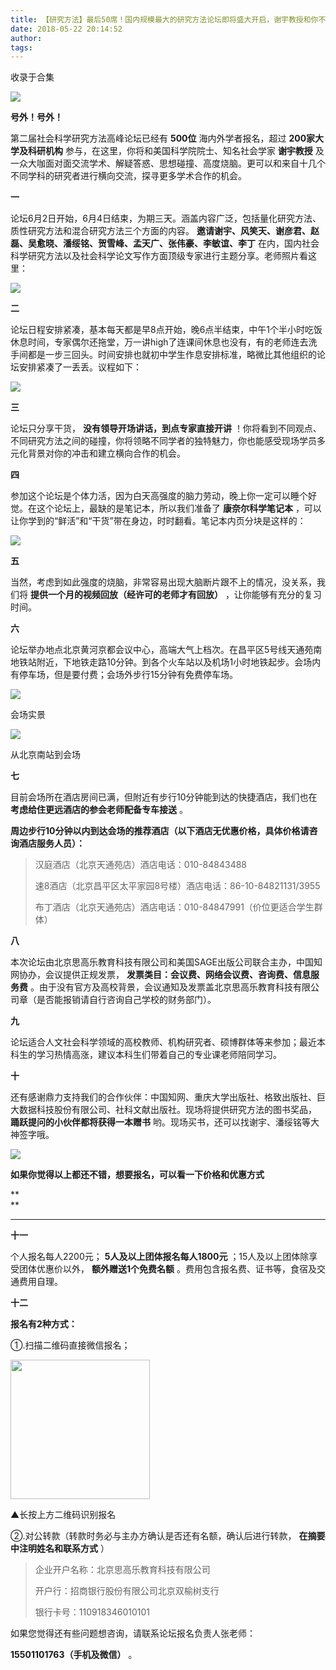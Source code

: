 ```yaml
---
title: 【研究方法】最后50席！国内规模最大的研究方法论坛即将盛大开启，谢宇教授和你不见不散！
date: 2018-05-22 20:14:52
author: 
tags: 
---
```



收录于合集

<img src='/images/3728/2.gif' width='auto' />

**号外！号外！**

  

第二届社会科学研究方法高峰论坛已经有 **500位** 海内外学者报名，超过 **200家大学及科研机构**
参与，在这里，你将和美国科学院院士、知名社会学家 **谢宇教授**
及一众大咖面对面交流学术、解疑答惑、思想碰撞、高度烧脑。更可以和来自十几个不同学科的研究者进行横向交流，探寻更多学术合作的机会。

  

 **一**

  

论坛6月2日开始，6月4日结束，为期三天。涵盖内容广泛，包括量化研究方法、质性研究方法和混合研究方法三个方面的内容。
**邀请谢宇、风笑天、谢彦君、赵磊、吴愈晓、潘绥铭、贺雪峰、孟天广、张伟豪、李敏谊、李丁**
在内，国内社会科学研究方法以及社会科学论文写作方面顶级专家进行主题分享。老师照片看这里：

  

![](/images/3728/3.png)

  

 **二**

  

论坛日程安排紧凑，基本每天都是早8点开始，晚6点半结束，中午1个半小时吃饭休息时间，专家偶尔还拖堂，万一讲high了连课间休息也没有，有的老师连去洗手间都是一步三回头。时间安排也就初中学生作息安排标准，略微比其他组织的论坛安排紧凑了一丢丢。议程如下：

  

![](/images/3728/4.jpeg)

  

 **三**

  

论坛只分享干货， **没有领导开场讲话，到点专家直接开讲**
！你将看到不同观点、不同研究方法之间的碰撞，你将领略不同学者的独特魅力，你也能感受现场学员多元化背景对你的冲击和建立横向合作的机会。

  

 **四**

  

参加这个论坛是个体力活，因为白天高强度的脑力劳动，晚上你一定可以睡个好觉。在这个论坛上，最缺的是笔记本，所以我们准备了 **康奈尔科学笔记本**
，可以让你学到的“鲜活”和“干货”带在身边，时时翻看。笔记本内页分块是这样的：

  

![](/images/3728/5.png)

  

 **五**

  

当然，考虑到如此强度的烧脑，非常容易出现大脑断片跟不上的情况，没关系，我们将 **提供一个月的视频回放（经许可的老师才有回放）**
，让你能够有充分的复习时间。

  

 **六**

  

论坛举办地点北京黄河京都会议中心，高端大气上档次。在昌平区5号线天通苑南地铁站附近，下地铁走路10分钟。到各个火车站以及机场1小时地铁起步。会场内有停车场，但是要付费；会场外步行15分钟有免费停车场。

  

![](/images/3728/6.png)

会场实景

  

![](/images/3728/7.png)

从北京南站到会场

  

 **七**

  

目前会场所在酒店房间已满，但附近有步行10分钟能到达的快捷酒店，我们也在 **考虑给住更远酒店的参会老师配备专车接送** 。

  

 **周边步行10分钟以内到达会场的推荐酒店（以下酒店无优惠价格，具体价格请咨询酒店服务人员）：**

  

> 汉庭酒店（北京天通苑店）酒店电话：010-84843488
>
>  
>
>
> 速8酒店（北京昌平区太平家园8号楼）酒店电话：86-10-84821131/3955
>
>  
>
>
> 布丁酒店（北京天通苑店）酒店电话：010-84847991（价位更适合学生群体）

  

 **八**

  

本次论坛由北京思高乐教育科技有限公司和美国SAGE出版公司联合主办，中国知网协办，会议提供正规发票，
**发票类目：会议费、网络会议费、咨询费、信息服务费**
。由于没有官方及高校背景，会议通知及发票盖北京思高乐教育科技有限公司章（是否能报销请自行咨询自己学校的财务部门）。

  

 **九**

  

论坛适合人文社会科学领域的高校教师、机构研究者、硕博群体等来参加；最近本科生的学习热情高涨，建议本科生们带着自己的专业课老师陪同学习。  

  

 **十**

  

还有感谢鼎力支持我们的合作伙伴：中国知网、重庆大学出版社、格致出版社、巨大数据科技股份有限公司、社科文献出版社。现场将提供研究方法的图书奖品，
**踊跃提问的小伙伴都将获得一本赠书** 哟。现场买书，还可以找谢宇、潘绥铭等大神签字哦。

  

![](/images/3728/8.png)

  

 **如果你觉得以上都还不错，想要报名，可以看一下价格和优惠方式**

 **  
**

 ****

 **十一**

  

个人报名每人2200元； **5人及以上团体报名每人1800元** ；15人及以上团体除享受团体优惠价以外， **额外赠送1个免费名额**
。费用包含报名费、证书等，食宿及交通费用自理。

  

 **十二**

  

 **报名有2种方式：**

  

①.扫描二维码直接微信报名；

  

<img src='/images/3728/9.png' width='223' />

▲长按上方二维码识别报名  

  

②.对公转款（转款时务必与主办方确认是否还有名额，确认后进行转款， **在摘要中注明姓名和联系方式** ）

  

> 企业开户名称：北京思高乐教育科技有限公司
>
> 开户行：招商银行股份有限公司北京双榆树支行
>
> 银行卡号：110918346010101

  

如果您觉得还有些问题想咨询，请联系论坛报名负责人张老师：

 **15501101763（手机及微信）** 。

  

